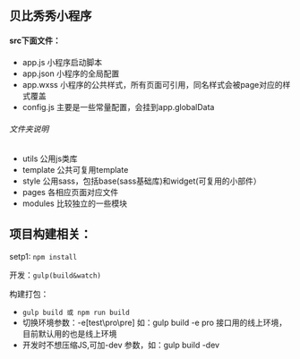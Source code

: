 ## 贝比秀秀小程序

#### src下面文件：
- app.js 小程序启动脚本
- app.json 小程序的全局配置
- app.wxss 小程序的公共样式，所有页面可引用，同名样式会被page对应的样式覆盖
- config.js 主要是一些常量配置，会挂到app.globalData
###### 文件夹说明
- utils 公用js类库
- template 公共可复用template
- style 公用sass，包括base(sass基础库)和widget(可复用的小部件）
- pages 各相应页面对应文件
- modules 比较独立的一些模块

## 项目构建相关：

setp1: `npm install`

开发：`gulp(build&watch)`

构建打包：
- `gulp build 或 npm run build`
- 切换环境参数：-e[test\pro\pre] 如：gulp build -e pro 接口用的线上环境，目前默认用的也是线上环境
- 开发时不想压缩JS,可加-dev 参数，如：gulp build -dev

